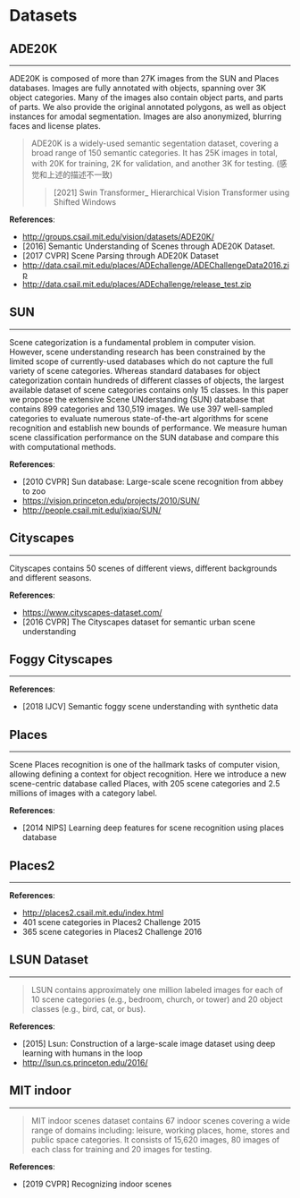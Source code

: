 # Datasets

## ADE20K
---
ADE20K is composed of more than 27K images from the SUN and Places databases. Images are fully annotated with objects, spanning over 3K object categories. Many of the images also contain object parts, and parts of parts. We also provide the original annotated polygons, as well as object instances for amodal segmentation. Images are also anonymized, blurring faces and license plates.

> ADE20K is a widely-used semantic segentation dataset, covering a broad range of 150 semantic categories. It has 25K images in total, with 20K for training, 2K for validation, and another 3K for testing. (感觉和上述的描述不一致)
>> [2021] Swin Transformer_ Hierarchical Vision Transformer using Shifted Windows

**References**:
- http://groups.csail.mit.edu/vision/datasets/ADE20K/
- [2016] Semantic Understanding of Scenes through ADE20K Dataset.
- [2017 CVPR] Scene Parsing through ADE20K Dataset
- http://data.csail.mit.edu/places/ADEchallenge/ADEChallengeData2016.zip
- http://data.csail.mit.edu/places/ADEchallenge/release_test.zip


## SUN 
---
Scene categorization is a fundamental problem in computer vision. However, scene understanding research has been constrained by the limited scope of currently-used databases which do not capture the full variety of scene categories. Whereas standard databases for object categorization contain hundreds of different classes of objects, the largest available dataset of scene categories contains only 15 classes. In this paper we propose the extensive Scene UNderstanding (SUN) database that contains 899 categories and 130,519 images. We use 397 well-sampled categories to evaluate numerous state-of-the-art algorithms for scene recognition and establish new bounds of performance. We measure human scene classification performance on the SUN database and compare this with computational methods.

**References**:
- [2010 CVPR] Sun database: Large-scale scene recognition from abbey to zoo
- https://vision.princeton.edu/projects/2010/SUN/
- http://people.csail.mit.edu/jxiao/SUN/


## Cityscapes
---
Cityscapes contains 50 scenes of different views, different backgrounds and different seasons.

**References**:
- https://www.cityscapes-dataset.com/
- [2016 CVPR] The Cityscapes dataset for semantic urban scene understanding


## Foggy Cityscapes
---
**References**:
- [2018 IJCV] Semantic foggy scene understanding with synthetic data


## Places
---
Scene Places recognition is one of the hallmark tasks of computer vision, allowing defining a context for object recognition. Here we introduce a new scene-centric database called Places, with 205 scene categories and 2.5 millions of images with a category label.

**References**:
- [2014 NIPS] Learning deep features for scene recognition using places database


## Places2
---
**References**:
- http://places2.csail.mit.edu/index.html
- 401 scene categories in Places2 Challenge 2015
- 365 scene categories in Places2 Challenge 2016


## LSUN Dataset
---
> LSUN contains approximately one million labeled images for each of 10 scene categories (e.g., bedroom, church, or tower) and 20 object classes (e.g., bird, cat, or bus).

**References**:
- [2015] Lsun: Construction of a large-scale image dataset using deep learning with humans in the loop
- http://lsun.cs.princeton.edu/2016/


## MIT indoor
---
>MIT indoor scenes dataset contains 67 indoor scenes covering a wide range of domains including: leisure, working places, home, stores and public space categories. It consists of 15,620 images, 80 images of each class for training and 20 images for testing. 

**References**:
- [2019 CVPR] Recognizing indoor scenes
